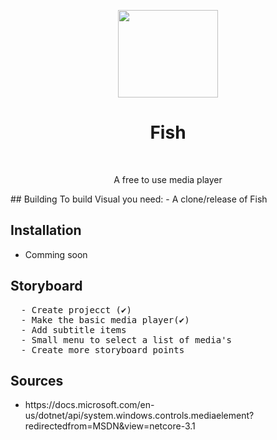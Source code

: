  <p align="center"><img src="https://i.imgur.com/4GjaQok.png" width="160" height="140"> </p>
 <h1 align="center"> Fish</h1>
<br>
<p align="center">A free to use media player</p>
## Building
To build Visual you need:
- A clone/release of Fish
<h2> Installation</h2>
  <ul>
    <li>Comming soon</li>
  </ul>
  <h2> Storyboard</h2>
  <pre>
  - Create projecct (✔)
  - Make the basic media player(✔)
  - Add subtitle items
  - Small menu to select a list of media's
  - Create more storyboard points</pre>
<h2> Sources</h2>
<ul>
 <li>https://docs.microsoft.com/en-us/dotnet/api/system.windows.controls.mediaelement?redirectedfrom=MSDN&view=netcore-3.1</li>
</ul>


